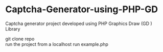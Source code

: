 # Captcha-Generator-using-PHP-GD
Captcha generator project developed using PHP Graphics Draw (GD ) Library

git clone repo  
run the project from a localhost
run example.php
